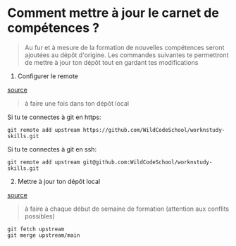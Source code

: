 # Comment mettre à jour le carnet de compétences ?

> Au fur et à mesure de la formation de nouvelles compétences seront ajoutées au dépôt d'origine. Les commandes suivantes te permettront de mettre à jour ton dépôt tout en gardant tes modifications

1. Configurer le remote

[source](https://docs.github.com/en/free-pro-team@latest/github/collaborating-with-issues-and-pull-requests/configuring-a-remote-for-a-fork)

> à faire une fois dans ton dépôt local

Si tu te connectes à git en https:

```shell
git remote add upstream https://github.com/WildCodeSchool/worknstudy-skills.git
```

Si tu te connectes à git en ssh:

```shell
git remote add upstream git@github.com:WildCodeSchool/worknstudy-skills.git
```


2. Mettre à jour ton dépôt local

[source](https://docs.github.com/en/free-pro-team@latest/github/collaborating-with-issues-and-pull-requests/syncing-a-fork)

> à faire à chaque début de semaine de formation (attention aux conflits possibles)

```shell
git fetch upstream
git merge upstream/main
```
